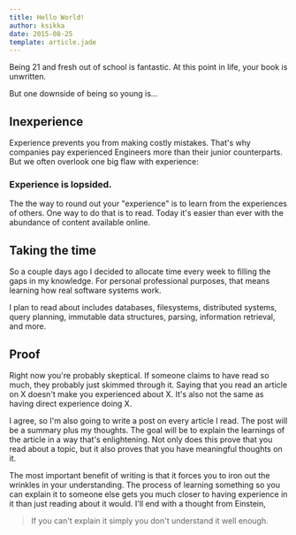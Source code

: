 ```yaml
---
title: Hello World!
author: ksikka
date: 2015-08-25
template: article.jade
---
```


Being 21 and fresh out of school is fantastic.
At this point in life, your book is unwritten.

But one downside of being so young is...

## Inexperience

Experience prevents you from making costly mistakes.
That's why companies pay experienced Engineers
more than their junior counterparts.
But we often overlook one big flaw with experience:

### Experience is lopsided.

The the way to round out your "experience" is to learn
from the experiences of others. One way to do that is
to read. Today it's easier than ever with the abundance
of content available online.

## Taking the time

So a couple days ago I decided to allocate
time every week to filling the gaps in my knowledge.
For personal professional purposes, that means learning
how real software systems work.

I plan to read about includes databases, filesystems, distributed systems,
query planning, immutable data structures, parsing, information retrieval, and more.

## Proof

Right now you're probably skeptical. If someone claims
to have read so much, they probably just skimmed through it.
Saying that you read an article on X doesn't make you
experienced about X. It's also not the same as having direct
experience doing X.

I agree, so I'm also going
to write a post on every article I read. The post will
be a summary plus my thoughts.
The goal will be to explain the learnings of the article in a way
that's enlightening. Not only does this prove
that you read about a topic, but it also proves that you have
meaningful thoughts on it.

The most important benefit of writing
is that it forces you to iron out
the wrinkles in your understanding. The process
of learning something so you can explain it
to someone else gets you much closer to having experience
in it than just reading about it would. I'll end with
a thought from Einstein,

> If you can't explain it simply you don't understand it well enough.


